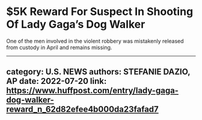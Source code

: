 # $5K Reward For Suspect In Shooting Of Lady Gaga’s Dog Walker

One of the men involved in the violent robbery was mistakenly released from custody in April and remains missing.

---
category: U.S. NEWS
authors: STEFANIE DAZIO, AP
date: 2022-07-20
link: https://www.huffpost.com/entry/lady-gaga-dog-walker-reward_n_62d82efee4b000da23fafad7
---
